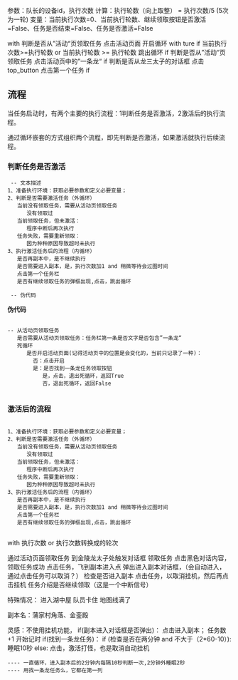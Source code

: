 
参数：队长的设备id，执行次数
计算：执行轮数（向上取整） = 执行次数/5  (5次为一轮)
变量：当前执行次数=0、当前执行轮数、继续领取按钮是否激活=False、任务是否结束=False、任务是否激活=False

with 判断是否从”活动“页领取任务
    点击活动页面
开启循环 with ture
   if 当前执行次数>=执行轮数 or 当前执行轮数 >= 执行轮数
      跳出循环
   if 判断是否从”活动“页领取任务
      点击活动页中的”一条龙“
   if 判断是否从龙三太子的对话框
      点击top_button
      点击第一个任务
   if 
   
## 流程

 当任务启动时，有两个主要的执行流程：1判断任务是否激活，2激活后的执行流程。

 通过循环嵌套的方式组织两个流程，即先判断是否激活，如果激活就执行后续流程。


### 判断任务是否激活

```text
 -- 文本描述
1、准备执行环境：获取必要参数和定义必要变量；
2、判断是否需要激活任务（外循环）
   当前没有领取任务，需要从活动页领取任务
      没有领取过
   当前领取任务，但未激活：
      程序中断后再次执行
   任务失败，需要重新领取：
      因为种种原因导致超时未执行
3、执行激活任务后的流程（内循环）
   是否再副本中，是不继续执行
   是否需要进入副本，是，执行次数加1 and 稍微等待会过图时间
   点击第一个任务栏
   是否有继续领取任务的弹框出现,点击，跳出循环
   
 -- 伪代码
```
**伪代码**

```text

-- 从活动页领取任务
   是否需要从活动页领取任务：任务栏第一条是否文字是否包含”一条龙“
   死循环
      是否开启活动页面(记得活动页中的位置是会变化的，当前只记录了一种)：
        否：点击开启
        是：是否找到一条龙任务领取按钮
           是，点击，退出死循环，返回True
           否，退出死循环，返回False
   
```

### 激活后的流程

```text

1、准备执行环境：获取必要参数和定义必要变量；
2、判断是否需要激活任务（外循环）
   当前没有领取任务，需要从活动页领取任务
      没有领取过
   当前领取任务，但未激活：
      程序中断后再次执行
   任务失败，需要重新领取：
      因为种种原因导致超时未执行
3、执行激活任务后的流程（内循环）
   是否再副本中，是不继续执行
   是否需要进入副本，是，执行次数加1 and 稍微等待会过图时间
   点击第一个任务栏
   是否有继续领取任务的弹框出现,点击，跳出循环
   
```
   

with 执行次数 or 执行次数转换成的轮次

通过活动页面领取任务
到金陵龙太子处触发对话框
领取任务
点击黑色对话内容，领取任务成功
点击任务，飞到副本进入点
弹出进入副本对话框，（会自动进入，通过点击任务可以取消？）
检查是否进入副本
点击任务，以取消挂机，然后再点击挂机
任务介绍是否继续领取（这是一个中断信号）


特殊情况：
  进入湖中屋
  队员卡住
  地图线满了

副本名：蒲家村角落、金銮殿

灵感：不使用挂机功能，
    if(副本进入对话框是否弹出)：
        点击进入副本；
        任务数+1
        开始记时
    if(找到一条龙任务)：
        if (检查是否在两分钟 and 不大于（2*60-10）):
            睡眠10秒
        else:
        点击，激活打怪，也是取消自动挂机
        
    ---- 一直循环，进入副本后的2分钟内每隔10秒判断一次,2分钟外睡眠2秒
    ---- 用找一条龙任务么，它都在第一列